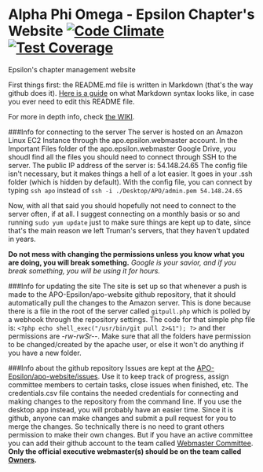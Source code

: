 Alpha Phi Omega - Epsilon Chapter's Website
[![Code Climate](https://codeclimate.com/github/APO-Epsilon/apo-website/badges/gpa.svg)](https://codeclimate.com/github/APO-Epsilon/apo-website) [![Test Coverage](https://codeclimate.com/github/APO-Epsilon/apo-website/badges/coverage.svg)](https://codeclimate.com/github/APO-Epsilon/apo-website/coverage)
===========

Epsilon's chapter management website

First things first: the README.md file is written in Markdown (that's the way github does it).  [Here is a guide](http://daringfireball.net/projects/markdown/basics) on what Markdown syntax looks like, in case you ever need to edit this README file.

For more in depth info, check [the WIKI](https://github.com/APO-Epsilon/apo-website/wiki).

###Info for connecting to the server
The server is hosted on an Amazon Linux EC2 Instance through the apo.epsilon.webmaster account.
In the Important Files folder of the apo.epsilon.webmaster Google Drive, you shoudl find all the files you should need to connect through SSH to the server.
The public IP address of the server is: 54.148.24.65
The config file isn't necessary, but it makes things a hell of a lot easier.  It goes in your .ssh folder (which is hidden by default).
With the config file, you can connect by typing `ssh apo` instead of `ssh -i ./Desktop/APO/admin.pem 54.148.24.65` 

Now, with all that said you should hopefully not need to connect to the server often, if at all.  I suggest connecting on a monthly basis or so and running `sudo yum update` just to make sure things are kept up to date, since that's the main reason we left Truman's servers, that they haven't updated in years.

**Do not mess with changing the permissions unless you know what you are doing, you will break something.**
*Google is your savior, and if you break something, you will be using it for hours.*

###Info for updating the site
The site is set up so that whenever a push is made to the APO-Epsilon/apo-website github repository, that it should automatically pull the changes to the Amazon server.  This is done because there is a file in the root of the server called `gitpull.php` which is polled by a webhook through the repository settings.
The code for that simple php file is: `<?php echo shell_exec("/usr/bin/git pull 2>&1"); ?>` and ther permissions are _-rw-rwSr--_.  Make sure that all the folders have permission to be changed/created by the apache user, or else it won't do anything if you have a new folder.

###Info about the github repository
Issues are kept at the [APO-Epsilon/apo-website/issues](https://github.com/APO-Epsilon/apo-website/issues).  Use it to keep track of progress, assign committee members to certain tasks, close issues when finished, etc. 
The credentials.csv file contains the needed credentials for connecting and making changes to the repository from the command line.  If you use the desktop app instead, you will probably have an easier time.
Since it is github, anyone can make changes and submit a pull request for you to merge the changes.  So technically there is no need to grant others permission to make their own changes.  But if you have an active committee you can add their github account to the team called [Webmaster Committee](https://github.com/orgs/APO-Epsilon/teams/webmaster-committee). 
**Only the official executive webmaster(s) should be on the team called [Owners](https://github.com/orgs/APO-Epsilon/teams/owners).**
